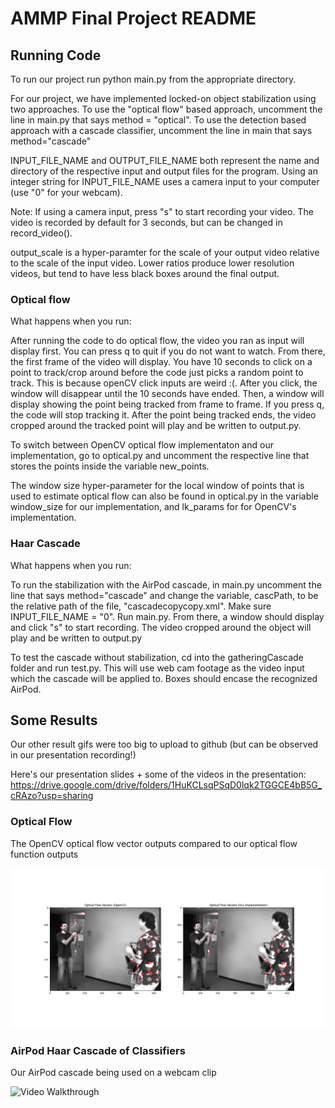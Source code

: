# AMMP Final Project README



## Running Code

To run our project run python main.py from the appropriate directory.

For our project, we have implemented locked-on object stabilization using two approaches. To use the "optical flow" based approach, uncomment the line in main.py that says method = "optical". To use the detection based approach with a cascade classifier, uncomment the line in main that says method="cascade"

INPUT_FILE_NAME and OUTPUT_FILE_NAME both represent the name and directory of the respective input and output files for the program. Using an integer string for INPUT_FILE_NAME uses a camera input to your computer (use "0" for your webcam). 

Note: If using a camera input, press "s" to start recording your video. The video is recorded by default for 3 seconds, but can be changed in record_video().

output_scale is a hyper-paramter for the scale of your output video relative to the scale of the input video. Lower ratios produce lower resolution videos, but tend to have less black boxes around the final output.

### Optical flow

What happens when you run:

After running the code to do optical flow, the video you ran as input will display first. You can press q to quit if you do not want to watch. From there, the first frame of the video will display. You have 10 seconds to click on a point to track/crop around before the code just picks a random point to track. This is because openCV click inputs are weird :(. After you click, the window will disappear until the 10 seconds have ended. Then, a window will display showing the point being tracked from frame to frame. If you press q, the code will stop tracking it. After the point being tracked ends, the video cropped around the tracked point will play and be written to output.py. 

To switch between OpenCV optical flow implementaton and our implementation, go to optical.py and uncomment the respective line that stores the points inside the variable new_points.

The window size hyper-parameter for the local window of points that is used to estimate optical flow can also be found in optical.py in the variable window_size for our implementation, and lk_params for for OpenCV's implementation.

### Haar Cascade

What happens when you run:

To run the stabilization with the AirPod cascade, in main.py uncomment the line that says method="cascade" and change the variable, cascPath, to be the relative path of the file, "cascadecopycopy.xml". Make sure INPUT_FILE_NAME = "0". Run main.py. From there, a window should display and click "s" to start recording. The video cropped around the object will play and be written to output.py

To test the cascade without stabilization, cd into the gatheringCascade folder and run test.py. This will use web cam footage as the video input which the cascade will be applied to. Boxes should encase the recognized AirPod.

## Some Results
Our other result gifs were too big to upload to github (but can be observed in our presentation recording!)

Here's our presentation slides + some of the videos in the presentation:
https://drive.google.com/drive/folders/1HuKCLsqPSqD0lqk2TGGCE4bB5G_cRAzo?usp=sharing

### Optical Flow
The OpenCV optical flow vector outputs compared to our optical flow function outputs 

<img src='https://github.com/paloomers/ammp/blob/main/Figure_1.png' title='Optical Flow results compared to OpenCV' width='' alt='Video Walkthrough' />

### AirPod Haar Cascade of Classifiers

Our AirPod cascade being used on a webcam clip

<img src='https://github.com/paloomers/ammp/blob/main/shortclipAIrpod.gif' title='clip of our airpod cascade working' width='' alt='Video Walkthrough' />
